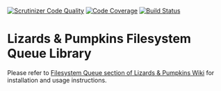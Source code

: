 [![Scrutinizer Code Quality](https://scrutinizer-ci.com/g/lizards-and-pumpkins/lib-queue-backend-filesystem/badges/quality-score.png?b=master)](https://scrutinizer-ci.com/g/lizards-and-pumpkins/lib-queue-backend-filesystem/?branch=master) [![Code Coverage](https://scrutinizer-ci.com/g/lizards-and-pumpkins/lib-queue-backend-filesystem/badges/coverage.png?b=master)](https://scrutinizer-ci.com/g/lizards-and-pumpkins/lib-queue-backend-filesystem/?branch=master) [![Build Status](https://scrutinizer-ci.com/g/lizards-and-pumpkins/lib-queue-backend-filesystem/badges/build.png?b=master)](https://scrutinizer-ci.com/g/lizards-and-pumpkins/lib-queue-backend-filesystem/build-status/master)
# Lizards & Pumpkins Filesystem Queue Library

Please refer to [Filesystem Queue section of Lizards & Pumpkins Wiki](https://github.com/lizards-and-pumpkins/catalog/wiki/Filesystem-Queue) for installation and usage instructions.
